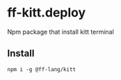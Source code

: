# ff-kitt.deploy

Npm package that install kitt terminal

## Install

```
npm i -g @ff-lang/kitt
```
